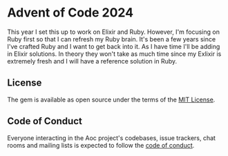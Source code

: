 # Advent of Code 2024

This year I set this up to work on Elixir and Ruby.
However, I'm focusing on Ruby first so that I can refresh my Ruby brain.
It's been a few years since I've crafted Ruby and I want to get back into it.
As I have time I'll be adding in Elixir solutions.
In theory they won't take as much time since my Exlixir is extremely fresh and I will have a reference solution in Ruby.

## License

The gem is available as open source under the terms of the [MIT License](https://opensource.org/licenses/MIT).

## Code of Conduct

Everyone interacting in the Aoc project's codebases, issue trackers, chat rooms and mailing lists is expected to follow the [code of conduct](https://github.com/[USERNAME]/aoc/blob/master/CODE_OF_CONDUCT.md).
